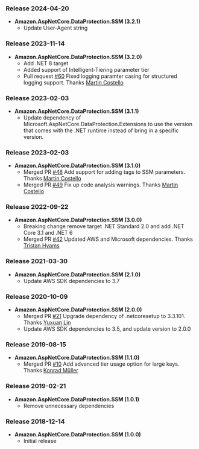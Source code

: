 ### Release 2024-04-20
* **Amazon.AspNetCore.DataProtection.SSM (3.2.1)**
  * Update User-Agent string

### Release 2023-11-14
* **Amazon.AspNetCore.DataProtection.SSM (3.2.0)**
  * Add .NET 8 target
  * Added support of Intelligent-Tiering parameter tier
  * Pull request [#60](https://github.com/aws/aws-ssm-data-protection-provider-for-aspnet/pull/60) Fixed logging paramter casing for structured logging support. Thanks [Martin Costello](https://github.com/martincostello)

### Release 2023-02-03
* **Amazon.AspNetCore.DataProtection.SSM (3.1.1)**
  * Update dependency of Microsoft.AspNetCore.DataProtection.Extensions to use the version that comes with the .NET runtime instead of bring in a specific version.

### Release 2023-02-03
* **Amazon.AspNetCore.DataProtection.SSM (3.1.0)**
	* Merged PR [#48](https://github.com/aws/aws-ssm-data-protection-provider-for-aspnet/pull/48) Add support for adding tags to SSM parameters. Thanks [Martin Costello](https://github.com/martincostello)
	* Merged PR [#49](https://github.com/aws/aws-ssm-data-protection-provider-for-aspnet/pull/49) Fix up code analysis warnings. Thanks [Martin Costello](https://github.com/martincostello)


### Release 2022-09-22
* **Amazon.AspNetCore.DataProtection.SSM (3.0.0)**
    * Breaking change remove target .NET Standard 2.0 and add .NET Core 3.1 and .NET 6
	* Merged PR [#42](https://github.com/aws/aws-ssm-data-protection-provider-for-aspnet/pull/42) Updated AWS and Microsoft dependencies. Thanks [Tristan Hyams](https://github.com/houseofcat)
	
### Release 2021-03-30
* **Amazon.AspNetCore.DataProtection.SSM (2.1.0)**
    * Update AWS SDK dependencies to 3.7

### Release 2020-10-09
* **Amazon.AspNetCore.DataProtection.SSM (2.0.0)**
    * Merged PR [#21](https://github.com/aws/aws-ssm-data-protection-provider-for-aspnet/pull/21) Upgrade dependency of .netcoresetup to 3.3.101. Thanks [Yuxuan Lin](https://github.com/YuxuanLin)
    * Update AWS SDK dependencies to 3.5, and update version to 2.0.0

### Release 2019-08-15
* **Amazon.AspNetCore.DataProtection.SSM (1.1.0)**
    * Merged PR [#10](https://github.com/aws/aws-ssm-data-protection-provider-for-aspnet/pull/10) Add advanced tier usage option for large keys. Thanks [Konrad Müller](https://github.com/krdmllr)

### Release 2019-02-21
* **Amazon.AspNetCore.DataProtection.SSM (1.0.1)**
  * Remove unnecessary dependencies

### Release 2018-12-14
* **Amazon.AspNetCore.DataProtection.SSM (1.0.0)**
  * Initial release
